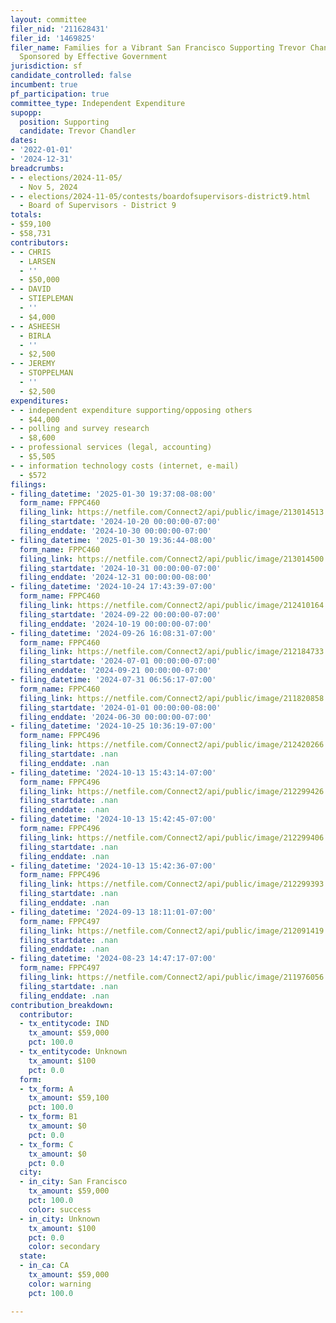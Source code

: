 ```yaml
---
layout: committee
filer_nid: '211628431'
filer_id: '1469825'
filer_name: Families for a Vibrant San Francisco Supporting Trevor Chandler for Supervisor,
  Sponsored by Effective Government
jurisdiction: sf
candidate_controlled: false
incumbent: true
pf_participation: true
committee_type: Independent Expenditure
supopp:
  position: Supporting
  candidate: Trevor Chandler
dates:
- '2022-01-01'
- '2024-12-31'
breadcrumbs:
- - elections/2024-11-05/
  - Nov 5, 2024
- - elections/2024-11-05/contests/boardofsupervisors-district9.html
  - Board of Supervisors - District 9
totals:
- $59,100
- $58,731
contributors:
- - CHRIS
  - LARSEN
  - ''
  - $50,000
- - DAVID
  - STIEPLEMAN
  - ''
  - $4,000
- - ASHEESH
  - BIRLA
  - ''
  - $2,500
- - JEREMY
  - STOPPELMAN
  - ''
  - $2,500
expenditures:
- - independent expenditure supporting/opposing others
  - $44,000
- - polling and survey research
  - $8,600
- - professional services (legal, accounting)
  - $5,505
- - information technology costs (internet, e-mail)
  - $572
filings:
- filing_datetime: '2025-01-30 19:37:08-08:00'
  form_name: FPPC460
  filing_link: https://netfile.com/Connect2/api/public/image/213014513
  filing_startdate: '2024-10-20 00:00:00-07:00'
  filing_enddate: '2024-10-30 00:00:00-07:00'
- filing_datetime: '2025-01-30 19:36:44-08:00'
  form_name: FPPC460
  filing_link: https://netfile.com/Connect2/api/public/image/213014500
  filing_startdate: '2024-10-31 00:00:00-07:00'
  filing_enddate: '2024-12-31 00:00:00-08:00'
- filing_datetime: '2024-10-24 17:43:39-07:00'
  form_name: FPPC460
  filing_link: https://netfile.com/Connect2/api/public/image/212410164
  filing_startdate: '2024-09-22 00:00:00-07:00'
  filing_enddate: '2024-10-19 00:00:00-07:00'
- filing_datetime: '2024-09-26 16:08:31-07:00'
  form_name: FPPC460
  filing_link: https://netfile.com/Connect2/api/public/image/212184733
  filing_startdate: '2024-07-01 00:00:00-07:00'
  filing_enddate: '2024-09-21 00:00:00-07:00'
- filing_datetime: '2024-07-31 06:56:17-07:00'
  form_name: FPPC460
  filing_link: https://netfile.com/Connect2/api/public/image/211820858
  filing_startdate: '2024-01-01 00:00:00-08:00'
  filing_enddate: '2024-06-30 00:00:00-07:00'
- filing_datetime: '2024-10-25 10:36:19-07:00'
  form_name: FPPC496
  filing_link: https://netfile.com/Connect2/api/public/image/212420266
  filing_startdate: .nan
  filing_enddate: .nan
- filing_datetime: '2024-10-13 15:43:14-07:00'
  form_name: FPPC496
  filing_link: https://netfile.com/Connect2/api/public/image/212299426
  filing_startdate: .nan
  filing_enddate: .nan
- filing_datetime: '2024-10-13 15:42:45-07:00'
  form_name: FPPC496
  filing_link: https://netfile.com/Connect2/api/public/image/212299406
  filing_startdate: .nan
  filing_enddate: .nan
- filing_datetime: '2024-10-13 15:42:36-07:00'
  form_name: FPPC496
  filing_link: https://netfile.com/Connect2/api/public/image/212299393
  filing_startdate: .nan
  filing_enddate: .nan
- filing_datetime: '2024-09-13 18:11:01-07:00'
  form_name: FPPC497
  filing_link: https://netfile.com/Connect2/api/public/image/212091419
  filing_startdate: .nan
  filing_enddate: .nan
- filing_datetime: '2024-08-23 14:47:17-07:00'
  form_name: FPPC497
  filing_link: https://netfile.com/Connect2/api/public/image/211976056
  filing_startdate: .nan
  filing_enddate: .nan
contribution_breakdown:
  contributor:
  - tx_entitycode: IND
    tx_amount: $59,000
    pct: 100.0
  - tx_entitycode: Unknown
    tx_amount: $100
    pct: 0.0
  form:
  - tx_form: A
    tx_amount: $59,100
    pct: 100.0
  - tx_form: B1
    tx_amount: $0
    pct: 0.0
  - tx_form: C
    tx_amount: $0
    pct: 0.0
  city:
  - in_city: San Francisco
    tx_amount: $59,000
    pct: 100.0
    color: success
  - in_city: Unknown
    tx_amount: $100
    pct: 0.0
    color: secondary
  state:
  - in_ca: CA
    tx_amount: $59,000
    color: warning
    pct: 100.0

---
```

